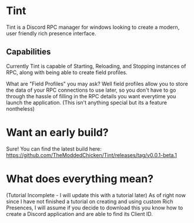 # Tint
Tint is a Discord RPC manager for windows looking to create a modern, user friendly rich presence interface.

## Capabilities
Currently Tint is capable of Starting, Reloading, and Stopping instances of RPC, along with being able to create field profiles.

What are "Field Profiles" you may ask? Well field profiles allow you to store the data of your RPC connections to use later, so you
don't have to go through the hassle of filling in the RPC details you want everytime you launch the application.
(This isn't anything special but its a feature nontheless)

# Want an early build?
Sure! You can find the latest build here:
https://github.com/TheModdedChicken/Tint/releases/tag/v0.0.1-beta.1

# What does everything mean?
(Tutorial Incomplete - I will update this with a tutorial later)
As of right now since I have not finished a tutorial on creating and using custom Rich Presences,
I will assume if you decide to download this you know how to create a Discord application and are able to find its Client ID.
